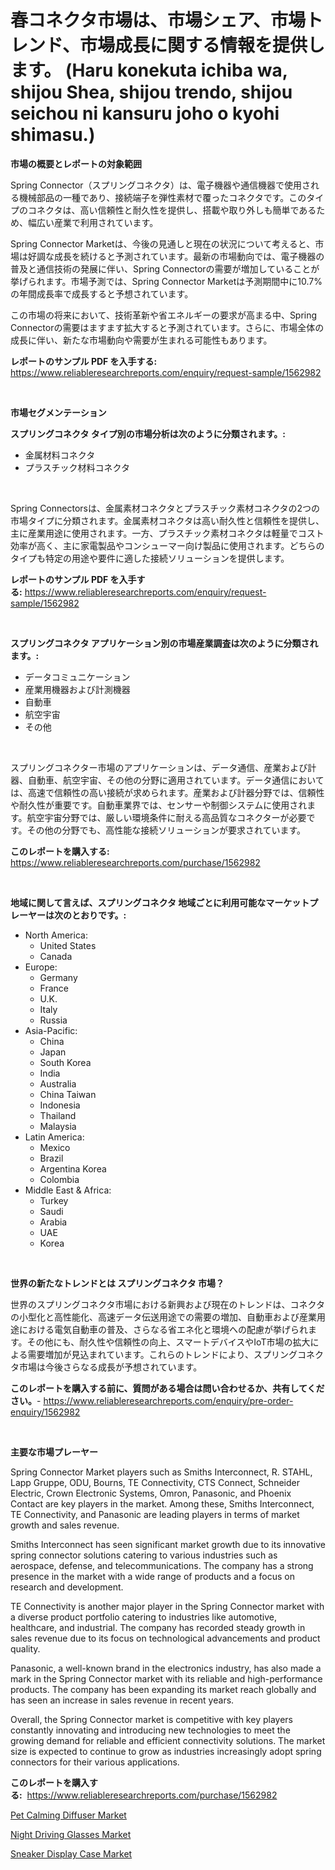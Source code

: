 <p><h1>春コネクタ市場は、市場シェア、市場トレンド、市場成長に関する情報を提供します。 (Haru konekuta ichiba wa, shijou Shea, shijou trendo, shijou seichou ni kansuru joho o kyohi shimasu.)</h1></p><p><strong>市場の概要とレポートの対象範囲</strong></p>
<p><p>Spring Connector（スプリングコネクタ）は、電子機器や通信機器で使用される機械部品の一種であり、接続端子を弾性素材で覆ったコネクタです。このタイプのコネクタは、高い信頼性と耐久性を提供し、搭載や取り外しも簡単であるため、幅広い産業で利用されています。</p><p>Spring Connector Marketは、今後の見通しと現在の状況について考えると、市場は好調な成長を続けると予測されています。最新の市場動向では、電子機器の普及と通信技術の発展に伴い、Spring Connectorの需要が増加していることが挙げられます。市場予測では、Spring Connector Marketは予測期間中に10.7%の年間成長率で成長すると予想されています。</p><p>この市場の将来において、技術革新や省エネルギーの要求が高まる中、Spring Connectorの需要はますます拡大すると予測されています。さらに、市場全体の成長に伴い、新たな市場動向や需要が生まれる可能性もあります。</p></p>
<p><strong>レポートのサンプル PDF を入手する:</strong> <a href="https://www.reliableresearchreports.com/enquiry/request-sample/1562982">https://www.reliableresearchreports.com/enquiry/request-sample/1562982</a></p>
<p>&nbsp;</p>
<p><strong>市場セグメンテーション</strong></p>
<p><strong>スプリングコネクタ タイプ別の市場分析は次のように分類されます。:</strong></p>
<p><ul><li>金属材料コネクタ</li><li>プラスチック材料コネクタ</li></ul></p>
<p>&nbsp;</p>
<p><p>Spring Connectorsは、金属素材コネクタとプラスチック素材コネクタの2つの市場タイプに分類されます。金属素材コネクタは高い耐久性と信頼性を提供し、主に産業用途に使用されます。一方、プラスチック素材コネクタは軽量でコスト効率が高く、主に家電製品やコンシューマー向け製品に使用されます。どちらのタイプも特定の用途や要件に適した接続ソリューションを提供します。</p></p>
<p><strong>レポートのサンプル PDF を入手する:</strong>&nbsp;<a href="https://www.reliableresearchreports.com/enquiry/request-sample/1562982">https://www.reliableresearchreports.com/enquiry/request-sample/1562982</a></p>
<p>&nbsp;</p>
<p><strong> スプリングコネクタ アプリケーション別の市場産業調査は次のように分類されます。:</strong></p>
<p><ul><li>データコミュニケーション</li><li>産業用機器および計測機器</li><li>自動車</li><li>航空宇宙</li><li>その他</li></ul></p>
<p>&nbsp;</p>
<p><p>スプリングコネクター市場のアプリケーションは、データ通信、産業および計器、自動車、航空宇宙、その他の分野に適用されています。データ通信においては、高速で信頼性の高い接続が求められます。産業および計器分野では、信頼性や耐久性が重要です。自動車業界では、センサーや制御システムに使用されます。航空宇宙分野では、厳しい環境条件に耐える高品質なコネクターが必要です。その他の分野でも、高性能な接続ソリューションが要求されています。</p></p>
<p><strong>このレポートを購入する:</strong>&nbsp; <a href="https://www.reliableresearchreports.com/purchase/1562982">https://www.reliableresearchreports.com/purchase/1562982</a></p>
<p>&nbsp;</p>
<p><strong>地域に関して言えば、スプリングコネクタ 地域ごとに利用可能なマーケットプレーヤーは次のとおりです。:</strong></p>
<p><ul>
    <li>
        North America:
        <ul>
            <li>United States</li>
            <li>Canada</li>
        </ul>
    </li>
    <li>
        Europe:
        <ul>
            <li>Germany</li>
            <li>France</li>
            <li>U.K.</li>
            <li>Italy</li>
            <li>Russia</li>
        </ul>
    </li>
    <li>
        Asia-Pacific:
        <ul>
            <li>China</li>
            <li>Japan</li>
            <li>South Korea</li>
            <li>India</li>
            <li>Australia</li>
            <li>China Taiwan</li>
            <li>Indonesia</li>
            <li>Thailand</li>
            <li>Malaysia</li>
        </ul>
    </li>
    <li>
        Latin America:
        <ul>
            <li>Mexico</li>
            <li>Brazil</li>
            <li>Argentina Korea</li>
            <li>Colombia</li>
        </ul>
    </li>
    <li>
        Middle East & Africa:
        <ul>
            <li>Turkey</li>
            <li>Saudi</li>
            <li>Arabia</li>
            <li>UAE</li>
            <li>Korea</li>
        </ul>
    </li>
    </ul></p>
<p>&nbsp;</p>
<p><strong>世界の新たなトレンドとは スプリングコネクタ 市場？</strong></p>
<p><p>世界のスプリングコネクタ市場における新興および現在のトレンドは、コネクタの小型化と高性能化、高速データ伝送用途での需要の増加、自動車および産業用途における電気自動車の普及、さらなる省エネ化と環境への配慮が挙げられます。その他にも、耐久性や信頼性の向上、スマートデバイスやIoT市場の拡大による需要増加が見込まれています。これらのトレンドにより、スプリングコネクタ市場は今後さらなる成長が予想されています。</p></p>
<p><strong>このレポートを購入する前に、質問がある場合は問い合わせるか、共有してください。</strong>- <a href="https://www.reliableresearchreports.com/enquiry/pre-order-enquiry/1562982">https://www.reliableresearchreports.com/enquiry/pre-order-enquiry/1562982</a></p>
<p>&nbsp;</p>
<p><strong>主要な市場プレーヤー</strong></p>
<p><p>Spring Connector Market players such as Smiths Interconnect, R. STAHL, Lapp Gruppe, ODU, Bourns, TE Connectivity, CTS Connect, Schneider Electric, Crown Electronic Systems, Omron, Panasonic, and Phoenix Contact are key players in the market. Among these, Smiths Interconnect, TE Connectivity, and Panasonic are leading players in terms of market growth and sales revenue.</p><p>Smiths Interconnect has seen significant market growth due to its innovative spring connector solutions catering to various industries such as aerospace, defense, and telecommunications. The company has a strong presence in the market with a wide range of products and a focus on research and development.</p><p>TE Connectivity is another major player in the Spring Connector market with a diverse product portfolio catering to industries like automotive, healthcare, and industrial. The company has recorded steady growth in sales revenue due to its focus on technological advancements and product quality.</p><p>Panasonic, a well-known brand in the electronics industry, has also made a mark in the Spring Connector market with its reliable and high-performance products. The company has been expanding its market reach globally and has seen an increase in sales revenue in recent years.</p><p>Overall, the Spring Connector market is competitive with key players constantly innovating and introducing new technologies to meet the growing demand for reliable and efficient connectivity solutions. The market size is expected to continue to grow as industries increasingly adopt spring connectors for their various applications.</p></p>
<p><strong>このレポートを購入する:</strong>&nbsp;&nbsp;<a href="https://www.reliableresearchreports.com/purchase/1562982">https://www.reliableresearchreports.com/purchase/1562982</a></p>
<p><p><a href="https://github.com/yemakinde/Market-Research-Report-List-1/blob/main/pet-calming-diffuser-market.md">Pet Calming Diffuser Market</a></p><p><a href="https://github.com/Alonsoolds3wq1d81czn8rbol/Market-Research-Report-List-1/blob/main/night-driving-glasses-market.md">Night Driving Glasses Market</a></p><p><a href="https://github.com/jsmusil/Market-Research-Report-List-2/blob/main/sneaker-display-case-market.md">Sneaker Display Case Market</a></p></p>